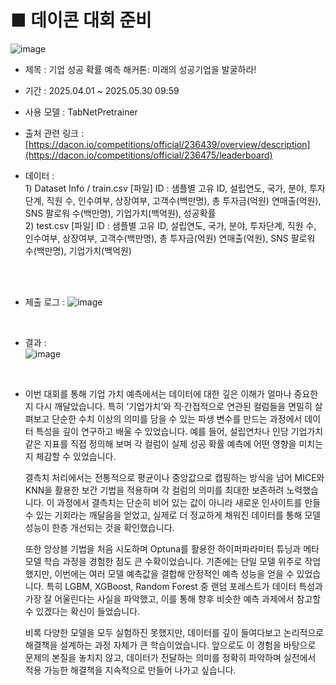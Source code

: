# ■ 데이콘 대회 준비 
![image](https://github.com/user-attachments/assets/fa67248f-6ae2-4398-b23c-8b6c3b7b9212)

- 제목 : 기업 성공 확률 예측 해커톤: 미래의 성공기업을 발굴하라!
- 기간 :  2025.04.01 ~ 2025.05.30 09:59
- 사용 모델 : TabNetPretrainer
- 출처 관련 링크 : [https://dacon.io/competitions/official/236439/overview/description](https://dacon.io/competitions/official/236475/leaderboard)

- 데이터  : <br> 1) Dataset Info / train.csv [파일]
                   ID : 샘플별 고유 ID, 설립연도, 국가, 분야, 투자단계, 직원 수, 인수여부, 상장여부, 고객수(백만명), 총 투자금(억원)
                   연매출(억원), SNS 팔로워 수(백만명), 기업가치(백억원), 성공확률 <br>
                2) test.csv [파일]
                   ID : 샘플별 고유 ID, 설립연도, 국가, 분야, 투자단계, 직원 수, 인수여부, 상장여부, 고객수(백만명), 총 투자금(억원)
                   연매출(억원), SNS 팔로워 수(백만명), 기업가치(백억원)

 <br>
 <br>

- 제출 로그 :
  ![image](https://github.com/user-attachments/assets/341e0a6b-4407-4a6c-b757-604846e5021b)

<br>

- 결과 :<br>
  ![image](https://github.com/user-attachments/assets/8f72eec3-3c5c-4ad4-9c50-f61e01192afc)


  <br>

- 이번 대회를 통해 기업 가치 예측에서는 데이터에 대한 깊은 이해가 얼마나 중요한지 다시 깨달았습니다. 특히 ‘기업가치’와 직·간접적으로 연관된 컬럼들을 면밀히 살펴보고
  단순한 수치 이상의 의미를 담을 수 있는 파생 변수를 만드는 과정에서 데이터 특성을 깊이 연구하고 배울 수 있었습니다. 예를 들어, 설립연차나 인당 기업가치 같은 지표를 직접 정의해 보며
  각 컬럼이 실제 성공 확률 예측에 어떤 영향을 미치는지 체감할 수 있었습니다.

  결측치 처리에서는 전통적으로 평균이나 중앙값으로 캡핑하는 방식을 넘어 MICE와 KNN을 활용한 보간 기법을 적용하며 각 컬럼의 의미를 최대한 보존하려 노력했습니다. 
  이 과정에서 결측치는 단순히 비어 있는 값이 아니라 새로운 인사이트를 만들 수 있는 기회라는 깨달음을 얻었고, 실제로 더 정교하게 채워진 데이터를 통해 모델 성능이 한층 개선되는 것을 확인했습니다.

  또한 앙상블 기법을 처음 시도하며 Optuna를 활용한 하이퍼파라미터 튜닝과 메타 모델 학습 과정을 경험한 점도 큰 수확이었습니다. 기존에는 단일 모델 위주로 작업했지만, 이번에는 여러 모델 예측값을 결합해 안정적인 예측 성능을 얻을 수 있었습니다. 
  특히 LGBM, XGBoost, Random Forest 중 랜덤 포레스트가 데이터 특성과 가장 잘 어울린다는 사실을 파악했고, 이를 통해 향후 비슷한 예측 과제에서 참고할 수 있겠다는 확신이 들었습니다.

  비록 다양한 모델을 모두 실험하진 못했지만, 데이터를 깊이 들여다보고 논리적으로 해결책을 설계하는 과정 자체가 큰 학습이었습니다. 앞으로도 이 경험을 바탕으로 문제의 본질을 놓치지 않고, 데이터가 전달하는 의미를 정확히 파악하며 실전에서
  적용 가능한 해결책을 지속적으로 만들어 나가고 싶습니다.
